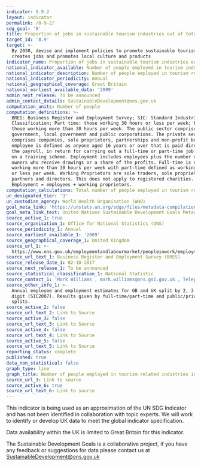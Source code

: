 ```yaml
---
indicator: 8.9.2
layout: indicator
permalink: /8-9-2/
sdg_goal: '8'
title: Proportion of jobs in sustainable tourism industries out of total tourism jobs
target_id: '8.9'
target: >-
  By 2030, devise and implement policies to promote sustainable tourism that
  creates jobs and promotes local culture and products
indicator_name: Proportion of jobs in sustainable tourism industries out of total tourism jobs
national_indicator_available: Number of people employed in tourism industries in Great Britain
national_indicator_description: Number of people employed in tourism related industries in Great Britain
national_indicator_periodicity: Annual
national_geographical_coverage: Great Britain
national_earliest_available_data: '2009'
admin_next_release: To be announced
admin_contact_details: SustainableDevelopment@ons.gov.uk
computation_units: Number of people
computation_definitions: >-
  BRES: Business Register and Employment Survey; SIC: Standard Industrial
  Classification; Part time: those working 30 hours or less per week; Full time:
  those working more than 30 hours per week. The public sector comprises central
  government, local government and public corporations. The private sector
  comprises companies, sole proprietors, partnerships and non-profit bodies. An
  employee is defined as anyone aged 16 years or over that is paid directly from
  the payroll, in return for carrying out a full-time or part-time job or being
  on a training scheme. Employment includes employees plus the number of working
  owners who receive drawings or a share of the profits. Full-time is defined as
  working more than 30 hours per week with part-time defined as working 30 hours
  or less per week. Working Proprietors are sole traders, sole proprietors,
  partners and directors. This does not apply to registered charities.
  Employment = employees + working proprietors.
computation_calculations: Total number of people employed in tourism related industries
un_designated_tier: '3'
un_custodian_agency: World Health Organisation (WHO)
goal_meta_link: 'https://unstats.un.org/sdgs/files/metadata-compilation/Metadata-Goal-8.pdf'
goal_meta_link_text: United Nations Sustainable Development Goals Metadata (PDF 526 KB)
source_active_1: true
source_organisation_1: Office for National Statistics (ONS)
source_periodicity_1: Annual
source_earliest_available_1: '2009'
source_geographical_coverage_1: United Kingdom
source_url_1: >-
  https://www.ons.gov.uk/employmentandlabourmarket/peopleinwork/employmentandemployeetypes/datasets/industry235digitsicbusinessregisterandemploymentsurveybrestable2
source_url_text_1: Business Register and Employment Survey (BRES)
source_release_date_1: 02-10-2017
source_next_release_1: To be announced
source_statistical_classification_1: National Statistic
source_contact_1: 'Mark Williams , mark.williams@ons.gsi.gov.uk , Telephone +44 (0)1633 456728'
source_other_info_1: >-
  Annual employee and employment estimates for GB and UK split by 2, 3 and 5
  digit (SIC2007). Results given by full-time/part-time and public/private
  splits.
source_active_2: false
source_url_text_2: Link to Source
source_active_3: false
source_url_text_3: Link to Source
source_active_4: false
source_url_text_4: Link to Source
source_active_5: false
source_url_text_5: Link to Source
reporting_status: complete
published: true
data_non_statistical: false
graph_type: line
graph_title: Number of people employed in tourism related industries in Great Britain
source_url_3: Link to source
source_active_6: true
source_url_text_6: Link to source
---
```

This indicator is being used as an approximation of the UN SDG Indicator and has not been identified in collaboration with topic experts. We will work to identify or develop UK data to meet the global indicator specification.

Data availability within the UK is limited to Great Britain for this indicator.
  
The Sustainable Development Goals is a collaborative project, if you have any feedback or suggestions for data please contact us at <SustainableDevelopment@ons.gov.uk>
